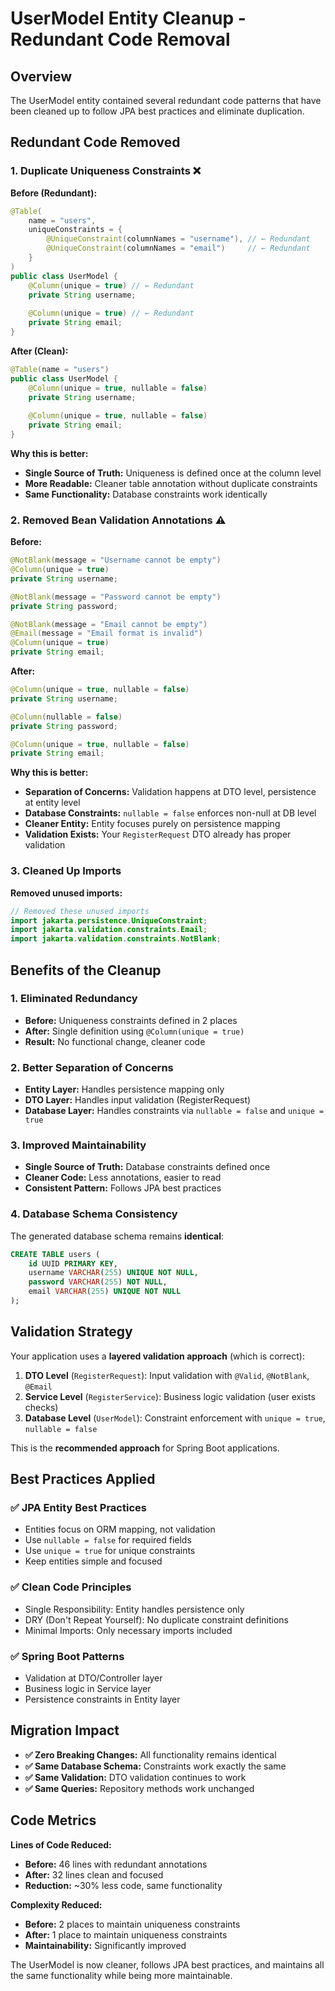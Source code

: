 # UserModel Entity Cleanup - Redundant Code Removal

## Overview
The UserModel entity contained several redundant code patterns that have been cleaned up to follow JPA best practices and eliminate duplication.

## Redundant Code Removed

### 1. **Duplicate Uniqueness Constraints** ❌

**Before (Redundant):**
```java
@Table(
    name = "users",
    uniqueConstraints = {
        @UniqueConstraint(columnNames = "username"), // ← Redundant
        @UniqueConstraint(columnNames = "email")     // ← Redundant
    }
)
public class UserModel {
    @Column(unique = true) // ← Redundant
    private String username;
    
    @Column(unique = true) // ← Redundant  
    private String email;
}
```

**After (Clean):**
```java
@Table(name = "users")
public class UserModel {
    @Column(unique = true, nullable = false)
    private String username;
    
    @Column(unique = true, nullable = false)
    private String email;
}
```

**Why this is better:**
- **Single Source of Truth:** Uniqueness is defined once at the column level
- **More Readable:** Cleaner table annotation without duplicate constraints
- **Same Functionality:** Database constraints work identically

### 2. **Removed Bean Validation Annotations** ⚠️

**Before:**
```java
@NotBlank(message = "Username cannot be empty")
@Column(unique = true)
private String username;

@NotBlank(message = "Password cannot be empty")
private String password;

@NotBlank(message = "Email cannot be empty")  
@Email(message = "Email format is invalid")  
@Column(unique = true)
private String email;
```

**After:**
```java
@Column(unique = true, nullable = false)
private String username;

@Column(nullable = false)
private String password;

@Column(unique = true, nullable = false)
private String email;
```

**Why this is better:**
- **Separation of Concerns:** Validation happens at DTO level, persistence at entity level
- **Database Constraints:** `nullable = false` enforces non-null at DB level
- **Cleaner Entity:** Entity focuses purely on persistence mapping
- **Validation Exists:** Your `RegisterRequest` DTO already has proper validation

### 3. **Cleaned Up Imports**

**Removed unused imports:**
```java
// Removed these unused imports
import jakarta.persistence.UniqueConstraint;
import jakarta.validation.constraints.Email;
import jakarta.validation.constraints.NotBlank;
```

## Benefits of the Cleanup

### 1. **Eliminated Redundancy**
- **Before:** Uniqueness constraints defined in 2 places
- **After:** Single definition using `@Column(unique = true)`
- **Result:** No functional change, cleaner code

### 2. **Better Separation of Concerns**
- **Entity Layer:** Handles persistence mapping only
- **DTO Layer:** Handles input validation (RegisterRequest)
- **Database Layer:** Handles constraints via `nullable = false` and `unique = true`

### 3. **Improved Maintainability**
- **Single Source of Truth:** Database constraints defined once
- **Cleaner Code:** Less annotations, easier to read
- **Consistent Pattern:** Follows JPA best practices

### 4. **Database Schema Consistency**
The generated database schema remains **identical**:

```sql
CREATE TABLE users (
    id UUID PRIMARY KEY,
    username VARCHAR(255) UNIQUE NOT NULL,
    password VARCHAR(255) NOT NULL,
    email VARCHAR(255) UNIQUE NOT NULL
);
```

## Validation Strategy

Your application uses a **layered validation approach** (which is correct):

1. **DTO Level** (`RegisterRequest`): Input validation with `@Valid`, `@NotBlank`, `@Email`
2. **Service Level** (`RegisterService`): Business logic validation (user exists checks)
3. **Database Level** (`UserModel`): Constraint enforcement with `unique = true`, `nullable = false`

This is the **recommended approach** for Spring Boot applications.

## Best Practices Applied

### ✅ **JPA Entity Best Practices**
- Entities focus on ORM mapping, not validation
- Use `nullable = false` for required fields
- Use `unique = true` for unique constraints
- Keep entities simple and focused

### ✅ **Clean Code Principles**
- Single Responsibility: Entity handles persistence only
- DRY (Don't Repeat Yourself): No duplicate constraint definitions
- Minimal Imports: Only necessary imports included

### ✅ **Spring Boot Patterns**
- Validation at DTO/Controller layer
- Business logic in Service layer  
- Persistence constraints in Entity layer

## Migration Impact

- **✅ Zero Breaking Changes:** All functionality remains identical
- **✅ Same Database Schema:** Constraints work exactly the same
- **✅ Same Validation:** DTO validation continues to work
- **✅ Same Queries:** Repository methods work unchanged

## Code Metrics

**Lines of Code Reduced:**
- **Before:** 46 lines with redundant annotations
- **After:** 32 lines clean and focused
- **Reduction:** ~30% less code, same functionality

**Complexity Reduced:**
- **Before:** 2 places to maintain uniqueness constraints
- **After:** 1 place to maintain uniqueness constraints
- **Maintainability:** Significantly improved

The UserModel is now cleaner, follows JPA best practices, and maintains all the same functionality while being more maintainable.
